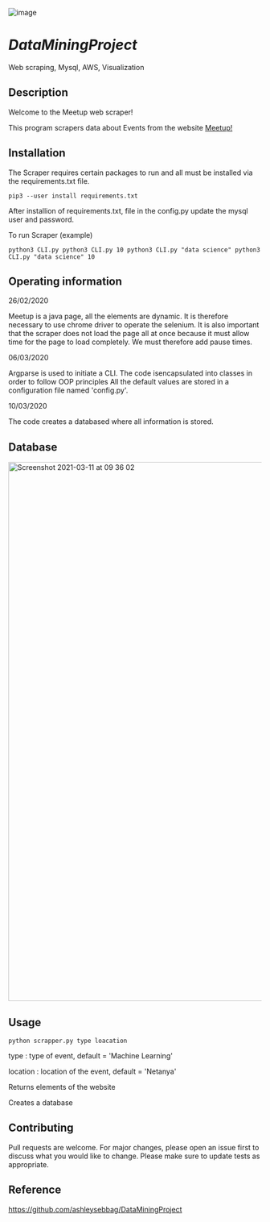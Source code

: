 ![image](https://user-images.githubusercontent.com/78728544/110751840-16b53880-824d-11eb-88cc-99b95077fa42.png)
# _DataMiningProject_
Web scraping, Mysql, AWS, Visualization


## Description
Welcome to the Meetup web scraper!

This program scrapers data about Events from the website [Meetup!](https://www.meetup.com)


## Installation

The Scraper requires certain packages to run and all must be installed via the requirements.txt file.

`pip3 --user install requirements.txt`

After installion of requirements.txt, file in the config.py update the mysql user and password.

To run Scraper (example)

`python3 CLI.py
 python3 CLI.py 10
 python3 CLI.py "data science"
 python3 CLI.py "data science" 10`

## Operating information

26/02/2020

Meetup is a java page, all the elements are dynamic. 
It is therefore necessary to use chrome driver to operate the selenium. 
It is also important that the scraper does not load the page all at once because it must allow time for the page to load completely. 
We must therefore add pause times. 

06/03/2020 

Argparse is used to initiate a CLI.
The code isencapsulated into classes in order to follow OOP principles
All the default values are stored in a configuration file named 'config.py'.

10/03/2020 

The code creates a databased where all information is stored.


## Database
<img width="1070" alt="Screenshot 2021-03-11 at 09 36 02" src="https://user-images.githubusercontent.com/78728544/110751965-419f8c80-824d-11eb-8851-297080f00f14.png">


## Usage

```terminal
python scrapper.py type loacation
```

type : type of event, default = 'Machine Learning'

location : location of the event, default = 'Netanya'

Returns elements of the website

Creates a database

## Contributing

Pull requests are welcome. For major changes, please open an issue first to discuss what you would like to change.
Please make sure to update tests as appropriate.

## Reference

https://github.com/ashleysebbag/DataMiningProject
